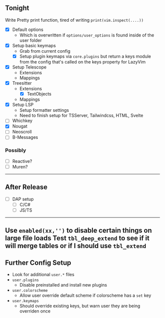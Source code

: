 ## Tonight
Write Pretty print function, tired of writing `print(vim.inspect(....))`

- [X] Default options
    - Which is overwritten if `options/user_options` is found inside of the user folder
- [X] Setup basic keymaps
    - Grab from current config
    - [X] Setup plugin keymaps via `core.plugins` but return a keys module from the config that's called on the keys property for LazyVim
- [X] Setup Telescope
    - Extensions
    - Mappings
- [X] Treesitter
    - Extensions
        - [X] TextObjects
    - Mappings
- [X] Setup LSP
    - Setup formatter settings
    - Need to finish setup for TSServer, Tailwindcss, HTML, Svelte
- [ ] Whichkey
- [X] Nougat
- [ ] Neoscroll
- [ ] B-Messages

### Possibly
- [ ] Reactive?
- [ ] Muren?
---
## After Release
- [ ] DAP setup
    - [ ] C/C#
    - [ ] JS/TS

---
Use `enabled(xx,'')` to disable certain things on large file loads
Test `tbl_deep_extend` to see if it will merge tables or if I should use `tbl_extend`
---

## Further Config Setup
- Look for additional `user.*` files
 - `user.plugins`
    - Disable preinstalled and install new plugins
 - `user.colorscheme`
    - Allow user override default scheme if colorscheme has a `set` key
 - `user.keymaps`
    - Should override existing keys, but warn user they are being overriden once

